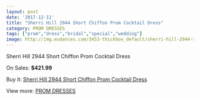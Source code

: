 ```yaml
---
layout: post
date: '2017-12-11'
title: "Sherri Hill 2944 Short Chiffon Prom Cocktail Dress"
category: PROM DRESSES
tags: ["prom","dress","bridal","special","wedding"]
image: http://img.eudances.com/3453-thickbox_default/sherri-hill-2944-short-chiffon-prom-cocktail-dress.jpg
---
```

Sherri Hill 2944 Short Chiffon Prom Cocktail Dress

On Sales: **$421.99**
<a href="https://www.eudances.com/en/prom-dresses/1167-sherri-hill-2944-short-chiffon-prom-cocktail-dress.html"><amp-img layout="responsive" width="600" height="600" src="//img.eudances.com/3453-thickbox_default/sherri-hill-2944-short-chiffon-prom-cocktail-dress.jpg" alt="Sherri Hill 2944 Short Chiffon Prom Cocktail Dress 0" /></a>
<a href="https://www.eudances.com/en/prom-dresses/1167-sherri-hill-2944-short-chiffon-prom-cocktail-dress.html"><amp-img layout="responsive" width="600" height="600" src="//img.eudances.com/3458-thickbox_default/sherri-hill-2944-short-chiffon-prom-cocktail-dress.jpg" alt="Sherri Hill 2944 Short Chiffon Prom Cocktail Dress 1" /></a>
<a href="https://www.eudances.com/en/prom-dresses/1167-sherri-hill-2944-short-chiffon-prom-cocktail-dress.html"><amp-img layout="responsive" width="600" height="600" src="//img.eudances.com/3457-thickbox_default/sherri-hill-2944-short-chiffon-prom-cocktail-dress.jpg" alt="Sherri Hill 2944 Short Chiffon Prom Cocktail Dress 2" /></a>
<a href="https://www.eudances.com/en/prom-dresses/1167-sherri-hill-2944-short-chiffon-prom-cocktail-dress.html"><amp-img layout="responsive" width="600" height="600" src="//img.eudances.com/3456-thickbox_default/sherri-hill-2944-short-chiffon-prom-cocktail-dress.jpg" alt="Sherri Hill 2944 Short Chiffon Prom Cocktail Dress 3" /></a>
<a href="https://www.eudances.com/en/prom-dresses/1167-sherri-hill-2944-short-chiffon-prom-cocktail-dress.html"><amp-img layout="responsive" width="600" height="600" src="//img.eudances.com/3455-thickbox_default/sherri-hill-2944-short-chiffon-prom-cocktail-dress.jpg" alt="Sherri Hill 2944 Short Chiffon Prom Cocktail Dress 4" /></a>
<a href="https://www.eudances.com/en/prom-dresses/1167-sherri-hill-2944-short-chiffon-prom-cocktail-dress.html"><amp-img layout="responsive" width="600" height="600" src="//img.eudances.com/3454-thickbox_default/sherri-hill-2944-short-chiffon-prom-cocktail-dress.jpg" alt="Sherri Hill 2944 Short Chiffon Prom Cocktail Dress 5" /></a>

Buy it: [Sherri Hill 2944 Short Chiffon Prom Cocktail Dress](https://www.eudances.com/en/prom-dresses/1167-sherri-hill-2944-short-chiffon-prom-cocktail-dress.html "Sherri Hill 2944 Short Chiffon Prom Cocktail Dress")

View more: [PROM DRESSES](https://www.eudances.com/en/13-prom-dresses "PROM DRESSES")